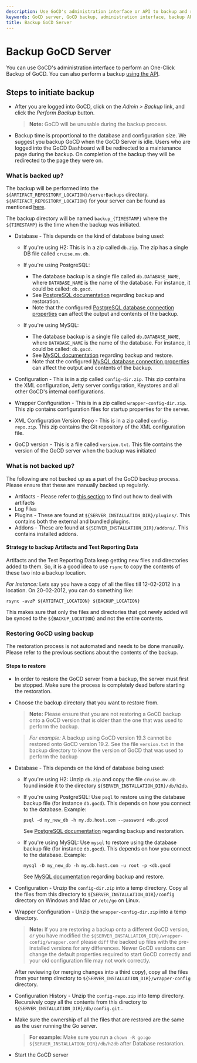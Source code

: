 ```yaml
---
description: Use GoCD's administration interface or API to backup and restore GoCD server
keywords: GoCD server, GoCD backup, administration interface, backup API
title: Backup GoCD Server
---
```


# Backup GoCD Server

You can use GoCD's administration interface to perform an One-Click Backup of GoCD. You can also perform a backup [using the API](https://api.gocd.org/#backups).

## Steps to initiate backup

- After you are logged into GoCD, click on the _Admin > Backup_ link, and click the _Perform Backup_ button.

    > **Note:** GoCD will be unusable during the backup process.

- Backup time is proportional to the database and configuration size. We suggest you backup GoCD when the GoCD Server is idle. Users who are logged into the GoCD Dashboard will be redirected to a maintenance page during the backup. On completion of the backup they will be redirected to the page they were on.

### What is backed up?

The backup will be performed into the `${ARTIFACT_REPOSITORY_LOCATION}/serverBackups` directory. `${ARTIFACT_REPOSITORY_LOCATION}` for your server can be found as mentioned [here](../installation/configuring_server_details.html#artifact-repository-configuration).

The backup directory will be named `backup_{TIMESTAMP}` where the `${TIMESTAMP}` is the time when the backup was initiated.

- Database - This depends on the kind of database being used:

  - If you're using H2: This is in a zip called `db.zip`. The zip has a single DB file called `cruise.mv.db`.

  - If you're using PostgreSQL:
    - The database backup is a single file called `db.DATABASE_NAME`, where `DATABASE_NAME` is the name of the database. For instance, it could be called: `db.gocd`.
    - See [PostgreSQL documentation](https://www.postgresql.org/docs/current/backup.html) regarding backup and restoration.
    - Note that the configured [PostgreSQL database connection properties](../installation/configuring_database/connection-properties.html#gocd-database-extra-backup-command-arguments) can affect the output and contents of the backup.

  - If you're using MySQL:
    - The database backup is a single file called `db.DATABASE_NAME`, where `DATABASE_NAME` is the name of the database. For instance, it could be called: `db.gocd`.
    - See [MySQL documentation](https://dev.mysql.com/doc/refman/8.0/en/using-mysqldump.html) regarding backup and restore.
    - Note that the configured [MySQL database connection properties](../installation/configuring_database/connection-properties.html#gocd-database-extra-backup-command-arguments) can affect the output and contents of the backup.

- Configuration - This is in a zip called `config-dir.zip`. This zip contains the XML configuration, Jetty server configuration, Keystores and all other GoCD's internal configurations.
- Wrapper Configuration - This is in a zip called `wrapper-config-dir.zip`. This zip contains configuration files for startup properties for the server.
- XML Configuration Version Repo - This is in a zip called `config-repo.zip`. This zip contains the Git repository of the XML configuration file.
- GoCD version - This is a file called `version.txt`. This file contains the version of the GoCD server when the backup was initiated

### What is not backed up?

The following are not backed up as a part of the GoCD backup process. Please ensure that these are manually backed up regularly.

- Artifacts - Please refer to [this section](../faq/admin_out_of_disk_space.html#move-the-artifact-repository-to-a-new-larger-drive) to find out how to deal with artifacts
- Log Files
- Plugins - These are found at `${SERVER_INSTALLATION_DIR}/plugins/`. This contains both the external and bundled plugins.
- Addons - These are found at `${SERVER_INSTALLATION_DIR}/addons/`. This contains installed addons.

#### Strategy to backup Artifacts and Test Reporting Data

Artifacts and the Test Reporting Data keep getting new files and directories added to them. So, it is a good idea to use `rsync` to copy the contents of these two into a backup location.

*For Instance:* Lets say you have a copy of all the files till 12-02-2012 in a location. On 20-02-2012, you can do something like:

```shell
rsync -avzP ${ARTIFACT_LOCATION} ${BACKUP_LOCATION}
```

This makes sure that only the files and directories that got newly added will be synced to the `${BACKUP_LOCATION}` and not the entire contents.

### Restoring GoCD using backup

The restoration process is not automated and needs to be done manually. Please refer to the previous sections about the contents of the backup.

#### Steps to restore

- In order to restore the GoCD server from a backup, the server must first be stopped. Make sure the process is completely dead before starting the restoration.
- Choose the backup directory that you want to restore from.

    > **Note:** Please ensure that you are not restoring a GoCD backup onto a GoCD version that is older than the one that was used to perform the backup.

    > *For example:* A backup using GoCD version 19.3 cannot be restored onto GoCD version 19.2. See the file `version.txt` in the backup directory to know the version of GoCD that was used to perform the backup

- Database - This depends on the kind of database being used:

  - If you're using H2: Unzip `db.zip` and copy the file `cruise.mv.db` found inside it to the directory `${SERVER_INSTALLATION_DIR}/db/h2db`.

  - If you're using PostgreSQL: Use `psql` to restore using the database backup file (for instance `db.gocd`). This depends on how you connect to the database. Example:

        psql -d my_new_db -h my.db.host.com --password <db.gocd

    See [PostgreSQL documentation](https://www.postgresql.org/docs/current/backup.html) regarding backup and restoration.

  - If you're using MySQL: Use `mysql` to restore using the database backup file (for instance `db.gocd`). This depends on how you connect to the database. Example:

        mysql -D my_new_db -h my.db.host.com -u root -p <db.gocd

    See [MySQL documentation](https://dev.mysql.com/doc/refman/8.0/en/using-mysqldump.html) regarding backup and restore.

- Configuration - Unzip the `config-dir.zip` into a temp directory. Copy all the files from this directory to `${SERVER_INSTALLATION_DIR}/config` directory on Windows and Mac or `/etc/go` on Linux.
- Wrapper Configuration - Unzip the `wrapper-config-dir.zip` into a temp directory. 

  > **Note:** If you are restoring a backup onto a different GoCD version, *or* you have modified the `${SERVER_INSTALLATION_DIR}/wrapper-config/wrapper.conf` please `diff` the backed up files with the pre-installed versions for any differences. Newer GoCD versions can change the default properties required to start GoCD correctly and your old configuration file may not work correctly.
   
  After reviewing (or merging changes into a third copy), copy all the files from your temp directory to `${SERVER_INSTALLATION_DIR}/wrapper-config` directory.
- Configuration History - Unzip the `config-repo.zip` into temp directory. Recursively copy all the contents from this directory to `${SERVER_INSTALLATION_DIR}/db/config.git` .
- Make sure the ownership of all the files that are restored are the same as the user running the Go server.

    > **For example:** Make sure you run a `chown -R go:go ${SERVER_INSTALLATION_DIR}/db/h2db` after Database restoration.

- Start the GoCD server
